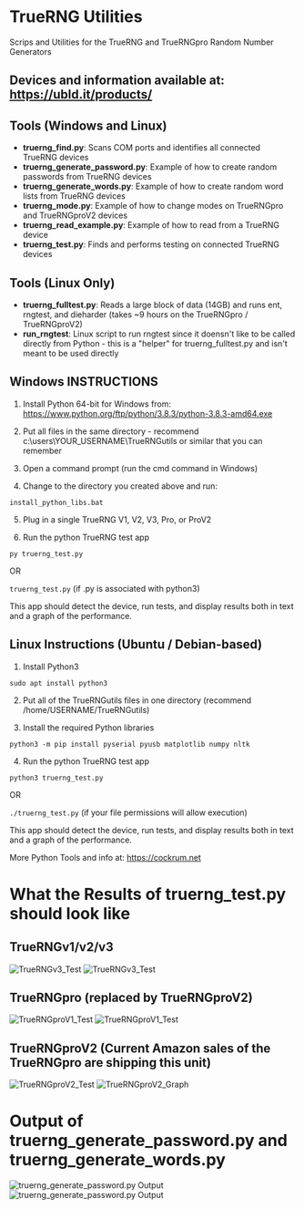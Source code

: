 TrueRNG Utilities
=================
Scrips and Utilities for the TrueRNG and TrueRNGpro Random Number Generators

Devices and information available at: https://ubld.it/products/
---------------------------------------------------------------

Tools (Windows and Linux)
-------------------------
* **truerng_find.py**:	Scans COM ports and identifies all connected TrueRNG devices
* **truerng_generate_password.py**: Example of how to create random passwords from TrueRNG devices
* **truerng_generate_words.py**: Example of how to create random word lists from TrueRNG devices
* **truerng_mode.py**: Example of how to change modes on TrueRNGpro and TrueRNGproV2 devices
* **truerng_read_example.py**: Example of how to read from a TrueRNG device
* **truerng_test.py**: Finds and performs testing on connected TrueRNG devices

Tools (Linux Only)
------------------
* **truerng_fulltest.py**:	Reads a large block of data (14GB) and runs ent, rngtest, and dieharder (takes ~9 hours on the TrueRNGpro / TrueRNGproV2)
* **run_rngtest**:					Linux script to run rngtest since it doensn't like to be called directly from Python - this is a "helper" for truerng_fulltest.py and isn't meant to be used directly

Windows INSTRUCTIONS
--------------------

1. Install Python 64-bit for Windows from:
https://www.python.org/ftp/python/3.8.3/python-3.8.3-amd64.exe

2. Put all files in the same directory - recommend c:\users\YOUR_USERNAME\TrueRNGutils or similar that you can remember

3. Open a command prompt (run the cmd command in Windows)

4. Change to the directory you created above and run: 

`install_python_libs.bat`

5. Plug in a single TrueRNG V1, V2, V3, Pro, or ProV2

6. Run the python TrueRNG test app

`py truerng_test.py`

OR

`truerng_test.py` (if .py is associated with python3)

This app should detect the device, run tests, and display results both in text and a graph of the performance.

Linux Instructions (Ubuntu / Debian-based)
------------------------------------------

1. Install Python3

`sudo apt install python3`

2. Put all of the TrueRNGutils files in one directory (recommend /home/USERNAME/TrueRNGutils)

3. Install the required Python libraries

`python3 -m pip install pyserial pyusb matplotlib numpy nltk `

4. Run the python TrueRNG test app

`python3 truerng_test.py`

OR

`./truerng_test.py` (if your file permissions will allow execution)
 
This app should detect the device, run tests, and display results both in text and a graph of the performance.

More Python Tools and info at:  https://cockrum.net

What the Results of truerng_test.py should look like
====================================================

TrueRNGv1/v2/v3
---------------

![TrueRNGv3_Test](https://cockrum.net/images/TrueRNGv3_Test.jpg)
![TrueRNGv3_Test](https://cockrum.net/images/TrueRNGv3_Graph.jpg)

TrueRNGpro (replaced by TrueRNGproV2)
---------------

![TrueRNGproV1_Test](https://cockrum.net/images/TrueRNGproV1_Test.jpg)
![TrueRNGproV1_Test](https://cockrum.net/images/TrueRNGproV1_Graph.jpg)

TrueRNGproV2 (Current Amazon sales of the TrueRNGpro are shipping this unit)
---------------

![TrueRNGproV2_Test](https://cockrum.net/images/TrueRNGproV2_Test.jpg)
![TrueRNGproV2_Graph](https://cockrum.net/images/TrueRNGproV2_Graph.jpg)

Output of truerng_generate_password.py and truerng_generate_words.py
====================================================================
![truerng_generate_password.py Output](https://cockrum.net/images/TrueRNG_password_example.png)
![truerng_generate_password.py Output](https://cockrum.net/images/TrueRNG_wordlist_example.png)


